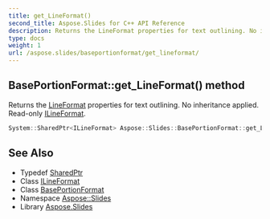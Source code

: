 ```yaml
---
title: get_LineFormat()
second_title: Aspose.Slides for C++ API Reference
description: Returns the LineFormat properties for text outlining. No inheritance applied. Read-only ILineFormat.
type: docs
weight: 1
url: /aspose.slides/baseportionformat/get_lineformat/
---
```

## BasePortionFormat::get_LineFormat() method


Returns the [LineFormat](../../lineformat/) properties for text outlining. No inheritance applied. Read-only [ILineFormat](../../ilineformat/).

```cpp
System::SharedPtr<ILineFormat> Aspose::Slides::BasePortionFormat::get_LineFormat() override
```

## See Also

* Typedef [SharedPtr](../../../system/sharedptr/)
* Class [ILineFormat](../../ilineformat/)
* Class [BasePortionFormat](../)
* Namespace [Aspose::Slides](../../)
* Library [Aspose.Slides](../../../)